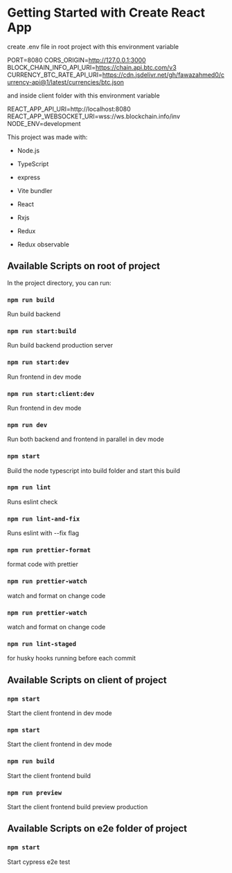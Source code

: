 # Getting Started with Create React App

create .env file in root project with this environment variable

PORT=8080
CORS_ORIGIN=http://127.0.0.1:3000
BLOCK_CHAIN_INFO_API_URI=https://chain.api.btc.com/v3
CURRENCY_BTC_RATE_API_URI=https://cdn.jsdelivr.net/gh/fawazahmed0/currency-api@1/latest/currencies/btc.json

and inside client folder with this environment variable

REACT_APP_API_URI=http://localhost:8080
REACT_APP_WEBSOCKET_URI=wss://ws.blockchain.info/inv
NODE_ENV=development

This project was made with:

- Node.js

- TypeScript

- express

- Vite bundler

- React

- Rxjs

- Redux

- Redux observable

## Available Scripts on root of project

In the project directory, you can run:

### `npm run build`

Run build backend

### `npm run start:build`

Run build backend production server

### `npm run start:dev`

Run frontend in dev mode

### `npm run start:client:dev`

Run frontend in dev mode

### `npm run dev`

Run both backend and frontend in parallel in dev mode

### `npm start`

Build the node typescript into build folder and start this build

### `npm run lint`

Runs eslint check

### `npm run lint-and-fix`

Runs eslint with --fix flag

### `npm run prettier-format`

format code with prettier

### `npm run prettier-watch`

watch and format on change code

### `npm run prettier-watch`

watch and format on change code

### `npm run lint-staged`

for husky hooks running before each commit

## Available Scripts on client of project

### `npm start`

Start the client frontend in dev mode

### `npm start`

Start the client frontend in dev mode

### `npm run build`

Start the client frontend build

### `npm run preview`

Start the client frontend build preview production

## Available Scripts on e2e folder of project

### `npm start`

Start cypress e2e test
